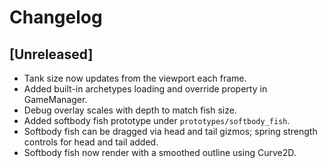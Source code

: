 # Changelog

## [Unreleased]
- Tank size now updates from the viewport each frame.
- Added built-in archetypes loading and override property in GameManager.
- Debug overlay scales with depth to match fish size.
- Added softbody fish prototype under `prototypes/softbody_fish`.
- Softbody fish can be dragged via head and tail gizmos; spring strength controls
  for head and tail added.
- Softbody fish now render with a smoothed outline using Curve2D.

